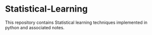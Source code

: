 # Statistical-Learning

This repository contains Statistical learning techniques implemented in python and associated notes.
